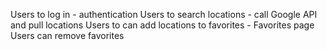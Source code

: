 Users to log in - authentication
Users to search locations - call Google API and pull locations
Users to can add locations to favorites - Favorites page
Users can remove favorites 
